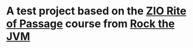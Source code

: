 # A test project based on the [ZIO Rite of Passage](https://rockthejvm.com/p/zio-rite-of-passage) course from [Rock the JVM](https://rockthejvm.com/)
